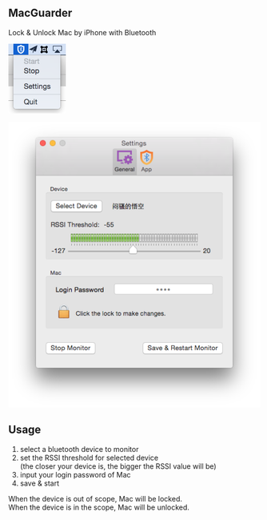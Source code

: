 
## MacGuarder ##

Lock &amp; Unlock Mac by iPhone with Bluetooth


![StatusBarIcon](screenshot/icon.png)

![Settings](screenshot/Settings.png)


## Usage ##

1. select a bluetooth device to monitor
2. set the RSSI threshold for selected device
<br/>(the closer your device is, the bigger the RSSI value will be)
3. input your login password of Mac
4. save & start

When the device is out of scope, Mac will be locked. <br/>
When the device is in the scope, Mac will be unlocked.
